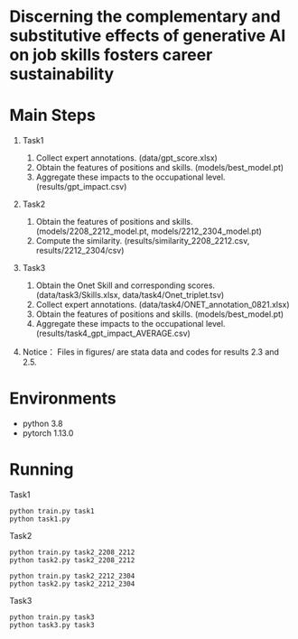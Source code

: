 # Discerning the complementary and substitutive effects of generative AI on job skills fosters career sustainability

# Main Steps

1. Task1

   1. Collect expert annotations. (data/gpt_score.xlsx)
   2. Obtain the features of positions and skills. (models/best_model.pt)
   3. Aggregate these impacts to the occupational level. (results/gpt_impact.csv)
2. Task2

   1. Obtain the features of positions and skills. (models/2208_2212_model.pt, models/2212_2304_model.pt)
   2. Compute the similarity. (results/similarity_2208_2212.csv, results/2212_2304/csv)
3. Task3

   1. Obtain the Onet Skill and corresponding scores. (data/task3/Skills.xlsx, data/task4/Onet_triplet.tsv)
   2. Collect expert annotations. (data/task4/ONET_annotation_0821.xlsx)
   3. Obtain the features of positions and skills. (models/best_model.pt)
   4. Aggregate these impacts to the occupational level. (results/task4_gpt_impact_AVERAGE.csv)
4. Notice：
   Files in figures/ are stata data and codes for results 2.3 and 2.5.

# Environments

+ python 3.8
+ pytorch 1.13.0

# Running

Task1

```shell
python train.py task1
python task1.py 
```

Task2

```shell
python train.py task2_2208_2212
python task2.py task2_2208_2212

python train.py task2_2212_2304
python task2.py task2_2212_2304
```

Task3

```
python train.py task3
python task3.py task3
```
